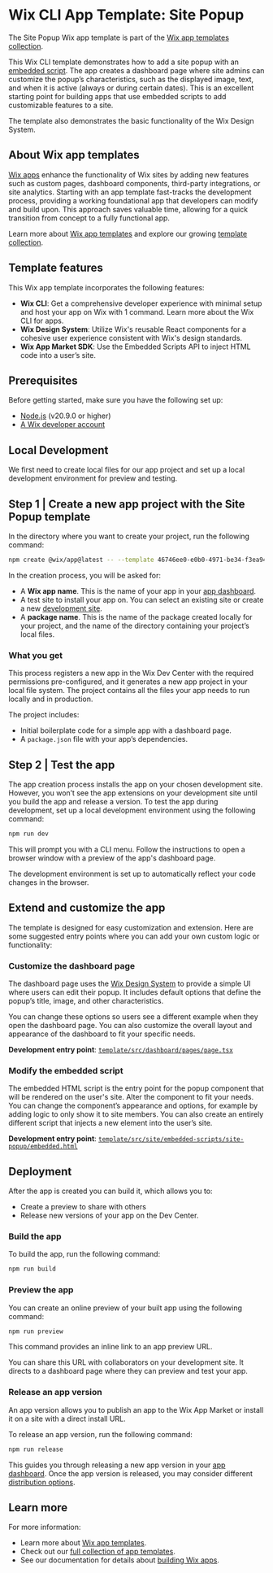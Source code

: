 # Wix CLI App Template: Site Popup

The Site Popup Wix app template is part of the [Wix app templates collection](https://dev.wix.com/apps-templates).

This Wix CLI template demonstrates how to add a site popup with an [embedded script](https://dev.wix.com/docs/build-apps/developer-tools/cli/wix-cli-for-apps/extensions/embedded-scripts#before-you-begin). The app creates a dashboard page where site admins can customize the popup’s characteristics, such as the displayed image, text, and when it is active (always or during certain dates). This is an excellent starting point for building apps that use embedded scripts to add customizable features to a site.

The template also demonstrates the basic functionality of the Wix Design System.

## About Wix app templates

[Wix apps](https://dev.wix.com/docs/build-apps) enhance the functionality of Wix sites by adding new features such as custom pages, dashboard components, third-party integrations, or site analytics. Starting with an app template fast-tracks the development process, providing a working foundational app that developers can modify and build upon. This approach saves valuable time, allowing for a quick transition from concept to a fully functional app.

Learn more about [Wix app templates](https://dev.wix.com/docs/build-apps/get-started/templates/get-started-from-an-app-template) and explore our growing [template collection](https://dev.wix.com/apps-templates).

## Template features

This Wix app template incorporates the following features:

+ **Wix CLI**: Get a comprehensive developer experience with minimal setup and host your app on Wix with 1 command. Learn more about the Wix CLI for  apps.
+ **Wix Design System**: Utilize Wix's reusable React components for a cohesive user experience consistent with Wix's design standards.
+ **Wix App Market SDK**: Use the Embedded Scripts API to inject HTML code into a user’s site.

## Prerequisites

Before getting started, make sure you have the following set up:

+ [Node.js](https://nodejs.org/en/) (v20.9.0 or higher)
+ [A Wix developer account](https://users.wix.com/signin?loginDialogContext=signup&referralInfo=HEADER&postLogin=https:%2F%2Fdev.wix.com%2Fdc3%2Fmy-apps&postSignUp=https:%2F%2Fdev.wix.com%2Fdc3%2Fmy-apps&forceRender=true)

## Local Development

We first need to create local files for our app project and set up a local development environment for preview and testing.

## Step 1 | Create a new app project with the Site Popup template

In the directory where you want to create your project, run the following command:

```bash
npm create @wix/app@latest -- --template 46746ee0-e0b0-4971-be34-f3ea94dd979b
```

In the creation process, you will be asked for:

+ A **Wix app name**. This is the name of your app in your [app dashboard](https://dev.wix.com/apps/my-apps).
+ A test site to install your app on. You can select an existing site or create a new [development site](https://dev.wix.com/docs/build-apps/build-your-app/testing/how-to-test-your-app-on-a-free-premium-development-site#create-a-premium-development-site).
+ A **package name**. This is the name of the package created locally for your project, and the name of the directory containing your project’s local files.

### What you get

This process registers a new app in the Wix Dev Center with the required permissions pre-configured, and it generates a new app project in your local file system. The project contains all the files your app needs to run locally and in production.

The project includes:

+ Initial boilerplate code for a simple app with a dashboard page.
+ A `package.json` file with your app’s dependencies.

## Step 2 | Test the app

The app creation process installs the app on your chosen development site. However, you won’t see the app extensions on your development site until you build the app and release a version. To test the app during development, set up a local development environment using the following command:

```bash
npm run dev
```

This will prompt you with a CLI menu. Follow the instructions to open a browser window with a preview of the app's dashboard page.

The development environment is set up to automatically reflect your code changes in the browser.

## Extend and customize the app

The template is designed for easy customization and extension. Here are some suggested entry points where you can add your own custom logic or functionality:

### Customize the dashboard page

The dashboard page uses the [Wix Design System](https://www.wixdesignsystem.com/) to provide a simple UI where users can edit their popup. It includes default options that define the popup’s title, image, and other characteristics.

You can change these options so users see a different example when they open the dashboard page. You can also customize the overall layout and appearance of the dashboard to fit your specific needs.

**Development entry point**: [`template/src/dashboard/pages/page.tsx`](template/src/dashboard/pages/page.tsx)

### Modify the embedded script

The embedded HTML script is the entry point for the popup component that will be rendered on the user's site. Alter the component to fit your needs. You can change the component’s appearance and options, for example by adding logic to only show it to site members. You can also create an entirely different script that injects a new element into the user’s site.

**Development entry point**: [`template/src/site/embedded-scripts/site-popup/embedded.html`](template/src/site/embedded-scripts/site-popup/embedded.html)

## Deployment

After the app is created you can build it, which allows you to:

+ Create a preview to share with others
+ Release new versions of your app on the Dev Center.

### Build the app

To build the app, run the following command:

```bash
npm run build
```

### Preview the app

You can create an online preview of your built app using the following command:

```bash
npm run preview
```

This command provides an inline link to an app preview URL.

You can share this URL with collaborators on your development site. It directs to a dashboard page where they can preview and test your app.

### Release an app version

An app version allows you to publish an app to the Wix App Market or install it on a site with a direct install URL.

To release an app version, run the following command:

```bash
npm run release
```

This guides you through releasing a new app version in your [app dashboard](https://dev.wix.com/apps/my-apps). Once the app version is released, you may consider different [distribution options](https://dev.wix.com/docs/build-apps/launch-your-app/app-distribution/about-app-distribution).

## Learn more

For more information:

+ Learn more about [Wix app templates](https://dev.wix.com/docs/build-apps/get-started/templates/get-started-from-an-app-template).
+ Check out our [full collection of app templates](https://dev.wix.com/apps-templates).
+ See our documentation for details about [building Wix apps](https://dev.wix.com/docs/build-apps).
